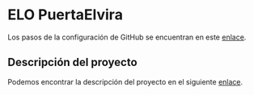 # ELO PuertaElvira

Los pasos de la configuración de GitHub se encuentran en este [enlace](https://github.com/manuelorantes/EloPuertaElvira/blob/main/ConfiguracionGitHub/README.md).

## Descripción del proyecto

Podemos encontrar la descripción del proyecto en el siguiente [enlace](https://github.com/manuelorantes/EloPuertaElvira/blob/main/Descripcion/README.md).
